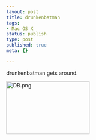 ```yaml
--- 
layout: post
title: drunkenbatman
tags: 
- Mac OS X
status: publish
type: post
published: true
meta: {}

---
```

drunkenbatman gets around.

  <img alt="DB.png" src="http://www.brethorsting.com/blog/archives/images/DB.png" width="222" height="141" />
